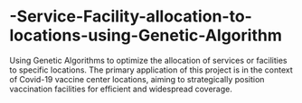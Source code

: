 # -Service-Facility-allocation-to-locations-using-Genetic-Algorithm
Using Genetic Algorithms to optimize the allocation of services or facilities to specific locations. The primary application of this project is in the context of Covid-19 vaccine center locations, aiming to strategically position vaccination facilities for efficient and widespread coverage.
